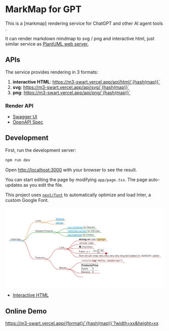 # MarkMap for GPT
This is a [markmap] rendering service for ChatGPT and other AI agent tools . 

It can render markdown mindmap to svg / png and interactive html, just similar service as [PlantUML web server](https://www.plantuml.com/plantuml/uml/SyfFKj2rKt3CoKnELR1Io4ZDoSa70000),



## APIs
The service provides rendering in 3 formats: 
1. **interactive HTML**: https://m3-swart.vercel.app/api/html/`{hash(map)}`
2. **svg**: https://m3-swart.vercel.app/api/svg/`{hash(map)}`
3. **png**: https://m3-swart.vercel.app/api/png/`{hash(map)}`

### Render API
* [Swagger UI](https://m3-swart.vercel.app/swagger)
* [OpenAPI Spec](https://m3-swart.vercel.app/swagger.json)

## Development

First, run the development server:

```bash
npm run dev
```

Open [http://localhost:3000](http://localhost:3000) with your browser to see the result.

You can start editing the page by modifying `app/page.tsx`. The page auto-updates as you edit the file.

This project uses [`next/font`](https://nextjs.org/docs/basic-features/font-optimization) to automatically optimize and load Inter, a custom Google Font.

![sample.png](./public/sample.png)

  
* [Interactive HTML](public/sample.html)

## Online Demo
https://m3-swart.vercel.app/{format}/`{hash(map)}`?width=xx&height=xx